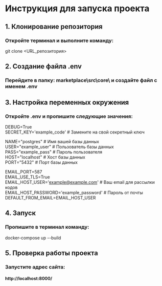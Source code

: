 # Инструкция для запуска проекта
## 1. Клонирование репозитория

### Откройте терминал и выполните команду:
git clone <URL_репозитория>

## 2. Создание файла .env

### Перейдите в папку: marketplace\src\core\ и создайте файл с именем .env

## 3. Настройка переменных окружения

### Откройте .env и пропишите следующие значения:


DEBUG=True  
SECRET_KEY='example_сode'  # Замените на свой секретный ключ  


NAME="postgres"            # Имя вашей базы данных  
USER="example_user"        # Пользователь базы данных  
PASS="example_pass"        # Пароль пользователя  
HOST="localhost"           # Хост базы данных  
PORT="5432"                # Порт базы данных  

EMAIL_PORT=587   
EMAIL_USE_TLS=True  
EMAIL_HOST_USER='example@example.com'       # Ваш email для рассылки кодов   
EMAIL_HOST_PASSWORD='example_password'     # Пароль от почты  
DEFAULT_FROM_EMAIL=EMAIL_HOST_USER

## 4. Запуск

### Пропишите в терминал команду:
docker-compose up --build

## 5. Проверка работы проекта

### Запустите адрес сайта:

#### http://localhost:8000/


